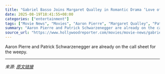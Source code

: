 ```yaml
---
title: "Gabriel Basso Joins Margaret Qualley in Romantic Drama ‘Love of Your Life’ (Exclusive)"
date: 2025-08-19T18:41:55+08:00
categories: ["entertainment"]
tags: ["Movie News", "Movies", "Aaron Pierre", "Margaret Qualley", "Patrick Schwarzenegger"]
summary: "Aaron Pierre and Patrick Schwarzenegger are already on the call sheet for the weepy."
source_url: "https://www.hollywoodreporter.com/movies/movie-news/gabriel-basso-joins-margaret-qualley-love-of-your-life-1236347938/"
---
```


Aaron Pierre and Patrick Schwarzenegger are already on the call sheet for the weepy.

---

*来源: [原文链接](https://www.hollywoodreporter.com/movies/movie-news/gabriel-basso-joins-margaret-qualley-love-of-your-life-1236347938/)*

